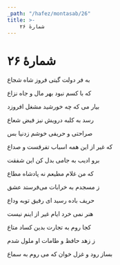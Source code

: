 ```yaml
---
_path: "/hafez/montasab/26"
title: >-
    شمارهٔ ۲۶
---
```

# شمارهٔ ۲۶

<div class="b" id="bn1"><div class="m1"><p>به فر دولت گیتی فروز شاه شجاع</p></div>
<div class="m2"><p>که با کسم نبود بهر مال و جاه نزاع</p></div></div>
<div class="b" id="bn2"><div class="m1"><p>بیار می که چه خورشید مشغل افروزد</p></div>
<div class="m2"><p>رسد به کلبه درویش نیز فیض شعاع</p></div></div>
<div class="b" id="bn3"><div class="m1"><p>صراحتی و حریفی خوشم زدنیا بس</p></div>
<div class="m2"><p>که غیر از این همه اسباب تفرقست و صداع</p></div></div>
<div class="b" id="bn4"><div class="m1"><p>برو ادیب به جامی بدل کن این شفقت</p></div>
<div class="m2"><p>که من غلام مطیعم نه پادشاه مطاع</p></div></div>
<div class="b" id="bn5"><div class="m1"><p>ز مسجدم به خرابات می‌فرستد عشق</p></div>
<div class="m2"><p>حریف باده رسید ای رفیق توبه وداع</p></div></div>
<div class="b" id="bn6"><div class="m1"><p>هنر نمی خرد ایام غیر از اینم نیست</p></div>
<div class="m2"><p>کجا روم به تجارت بدین کساد متاع</p></div></div>
<div class="b" id="bn7"><div class="m1"><p>ز زهد حافظ و طامات او ملول شدم</p></div>
<div class="m2"><p>بساز رود و غزل خوان که می روم به سماع</p></div></div>
